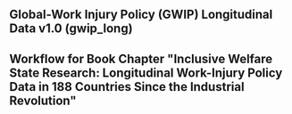 ## Global-Work Injury Policy (GWIP) Longitudinal Data v1.0 (gwip_long)

## Workflow for Book Chapter "Inclusive Welfare State Research: Longitudinal Work-Injury Policy Data in 188 Countries Since the Industrial Revolution"


